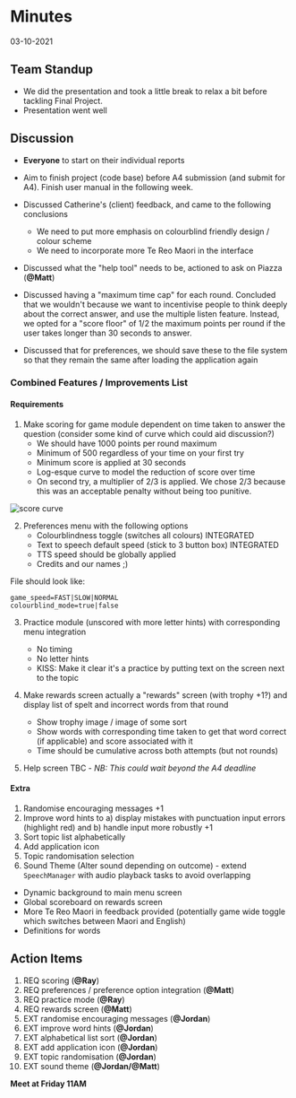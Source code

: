 # Minutes
03-10-2021

## Team Standup

- We did the presentation and took a little break to relax a bit before tackling Final Project.
- Presentation went well

## Discussion

- **Everyone** to start on their individual reports
- Aim to finish project (code base) before A4 submission (and submit for A4). Finish user manual in the following week.
- Discussed Catherine's (client) feedback, and came to the following conclusions
  - We need to put more emphasis on colourblind friendly design / colour scheme
  - We need to incorporate more Te Reo Maori in the interface
  
- Discussed what the "help tool" needs to be, actioned to ask on Piazza (**@Matt**)

- Discussed having a "maximum time cap" for each round. Concluded that we wouldn't because 
  we want to incentivise people to think deeply about the correct answer, and use the multiple listen feature.
  Instead, we opted for a "score floor" of 1/2 the maximum points per round if the user takes longer than 30 seconds to answer.
  
- Discussed that for preferences, we should save these to the file system so that they remain the same after loading the application again

### Combined Features / Improvements List

#### Requirements
 1. Make scoring for game module dependent on time taken to answer the question (consider some kind of curve which could aid discussion?)
      - We should have 1000 points per round maximum
      - Minimum of 500 regardless of your time on your first try
      - Minimum score is applied at 30 seconds
      - Log-esque curve to model the reduction of score over time
      - On second try, a multiplier of 2/3 is applied. We chose 2/3 because this was an acceptable penalty without being too punitive.

![score curve](https://github.com/SOFTENG206-2021/assignment-3-and-project-team-27/blob/main/wiki/03-10-21%20desmos_score_modelling.png?raw=true)

 2. Preferences menu with the following options
      - Colourblindness toggle (switches all colours) INTEGRATED
      - Text to speech default speed (stick to 3 button box) INTEGRATED
      - TTS speed should be globally applied
      - Credits and our names ;)

File should look like:

 ```
 game_speed=FAST|SLOW|NORMAL
 colourblind_mode=true|false
 ```

 3. Practice module (unscored with more letter hints) with corresponding menu integration
      - No timing
      - No letter hints
      - KISS: Make it clear it's a practice by putting text on the screen next to the topic
   
 4. Make rewards screen actually a "rewards" screen (with trophy +1?) and display list of spelt and incorrect words from that round
      - Show trophy image / image of some sort
      - Show words with corresponding time taken to get that word correct (if applicable) and score associated with it
      - Time should be cumulative across both attempts (but not rounds)
 
 5. Help screen TBC - *NB: This could wait beyond the A4 deadline*

#### Extra
 1. Randomise encouraging messages +1
 2. Improve word hints to a) display mistakes with punctuation input errors (highlight red) and b) handle input more robustly +1
 3. Sort topic list alphabetically
 4. Add application icon
 5. Topic randomisation selection
 6. Sound Theme (Alter sound depending on outcome) - extend `SpeechManager` with audio playback tasks to avoid overlapping

 - Dynamic background to main menu screen
 - Global scoreboard on rewards screen
 - More Te Reo Maori in feedback provided (potentially game wide toggle which switches between Maori and English)
 - Definitions for words


## Action Items

1. REQ scoring (**@Ray**)
2. REQ preferences / preference option integration (**@Matt**)
3. REQ practice mode (**@Ray**)
4. REQ rewards screen (**@Matt**)
5. EXT randomise encouraging messages (**@Jordan**)
6. EXT improve word hints (**@Jordan**)
7. EXT alphabetical list sort (**@Jordan**)
8. EXT add application icon (**@Jordan**)
9. EXT topic randomisation (**@Jordan**)
10. EXT sound theme (**@Jordan/@Matt**)

**Meet at Friday 11AM**




